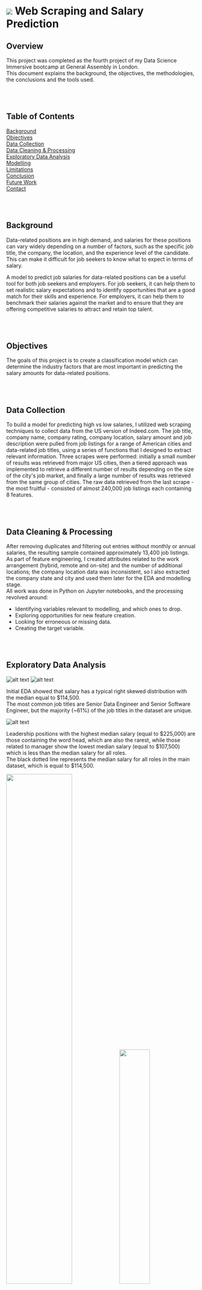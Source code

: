 # ![](https://ga-dash.s3.amazonaws.com/production/assets/logo-9f88ae6c9c3871690e33280fcf557f33.png) Web Scraping and Salary Prediction



## Overview

This project was completed as the fourth project of my Data Science Immersive bootcamp at General Assembly in London.  
This document explains the background, the objectives, the methodologies, the conclusions and the tools used.  

<br/><br/>



## Table of Contents

[Background](#Background)  
[Objectives](#Objectives)  
[Data Collection](#Data-Collection)  
[Data Cleaning & Processing](#Data-Cleaning-&-Processing)  
[Exploratory Data Analysis](#Exploratory-Data-Analysis)  
[Modelling](#Modelling)  
[Limitations](#Limitations)  
[Conclusion](#Conclusion)  
[Future Work](#Future-Work)  
[Contact](#Contact)  


<br/><br/>

## Background

Data-related positions are in high demand, and salaries for these positions can vary widely depending on a number of factors, such as the specific job title, the company, the location, and the experience level of the candidate. This can make it difficult for job seekers to know what to expect in terms of salary.  

A model to predict job salaries for data-related positions can be a useful tool for both job seekers and employers. For job seekers, it can help them to set realistic salary expectations and to identify opportunities that are a good match for their skills and experience. For employers, it can help them to benchmark their salaries against the market and to ensure that they are offering competitive salaries to attract and retain top talent.  

<br/><br/>

## Objectives

The goals of this project is to create a classification model which can determine the industry factors that are most important in predicting the salary amounts for data-related positions.

<br/><br/>


## Data Collection

To build a model for predicting high vs low salaries, I utilized web scraping techniques to collect data from the US version of Indeed.com.
The job title, company name, company rating, company location, salary amount and job description were pulled from job listings for a range of American cities and data-related job titles, using a series of functions that I designed to extract relevant information.
Three scrapes were performed: initially a small number of results was retrieved from major US cities, then a tiered approach was implemented to retrieve a different number of results depending on the size of the city's job market, and finally a large number of results was retrieved from the same group of cities.
The raw data retrieved from the last scrape - the most fruitful - consisted of almost 240,000 job listings each containing 8 features.  

<br/><br/>


## Data Cleaning & Processing

After removing duplicates and filtering out entries without monthly or annual salaries, the resulting sample contained approximately 13,400 job listings.  
As part of feature engineering, I created attributes related to the work arrangement (hybrid, remote and on-site) and the number of additional locations; the company location data was inconsistent, so I also extracted the company state and city and used them later for the EDA and modelling stage.  
All work was done in Python on Jupyter notebooks, and the processing revolved around:

* Identifying variables relevant to modelling, and which ones to drop.
* Exploring opportunities for new feature creation.
* Looking for erroneous or missing data.
* Creating the target variable.  

<br/><br/>


## Exploratory Data Analysis
  
  
![alt text](./images/01_salary_histp.png "Salary Distribution")
![alt text](./images/02_jobtitle_barp.png "Job Title Distribution")

Initial EDA showed that salary has a typical right skewed distribution with the median equal to $114,500.  
The most common job titles are Senior Data Engineer and Senior Software Engineer, but the majority (~61%) of the job titles in the dataset are unique.  

![alt text](./images/07_leadership_median_barp.png "Median Salary Distribution by Leadership Position")

Leadership positions with the highest median salary (equal to $225,000) are those containing the word head, which are also the rarest, while those related to manager show the lowest median salary (equal to $107,500) which is less than the median salary for all roles.  
The black dotted line represents the median salary for all roles in the main dataset, which is equal to $114,500.  

<p float="left">
  <img src="./images/10_rel_delay_month.png" width="59%" />
  <img src="./images/12_rel_delay_day.png" width="40%" />
</p>

  ![alt text](./images/14_rel_delay_hour.png "Flight Delays by Hour - Relative")

The cities with the most job listings are New York City, Denver and Austin, and those with the highest median salary are Overland Park (KS), Santa Clara (CA) and Mountain View (CA), which are also the only ones exceeding $150,000.  




The states with the most job listings are New York, California and Colorado, and those with the highest median salary are Delaware, New York, Kansas and California.  


 

On-site listings are the most frequent in the dataset while hybrid listings are the smallest subset; remote positions have the highest mean and median salary while hybrid ones have the lowest.  

<br/><br/>


## Modelling

I defined the project as a classification problem using the median salary as the splitting point: the baseline accuracy was therefore 0.50, reflecting a perfectly balanced class distribution.  
I defined four sets of models based on different predictors, each with three models to run: Logistic Regression, Decision Tree with GridSearchCV and Random Forest with GridSearchCV.  

The first set of models only used the company state as a factor in predicting whether a job listing had a low salary (defined as below the median salary of all jobs) or a high salary (above the median). Among these models the best were the Logistic Regression and the Decision Tree which achieved a CV score of 0.5693.  

In the second set of models I incorporated additional features, using a set of functions designed to extract information from the job title. The work arrangement was also added on the assumption that, unless explicitly stated, the position was on-site.
Among the three models implemented, the best was the Random Forest which achieved a CV score of 0.7486, a significant improvement compared to previous models that were based only on location.  

Instead of using a limited set of functions to extract information, I enhanced the initial models by implementing NLP (Natural Language Processing) techniques. Specifically, I used CountVectorizer on the third set and TfidfVectorizer on the fourth and final set of models to extract features from the job title.  

In the third set the best model was the Random Forest which achieved a CV score of 0.8318, once again a significant improvement compared to the previous models that used a defined number of features.  
In the last set of models Random Forest achieved a CV score of 0.8386, the highest among all models.  
Both sets observed similar results and performed significantly better than the previous one, and the best model was the Random Forest in the fourth set with a considerable improvement (+0.34) over the baseline of 0.50.  

![alt text](./images/27_GBC_features.png "Gradient Boosting Classifier - Most Important Features")
![alt text](./images/27_GBC_features.png "Gradient Boosting Classifier - Most Important Features")

The best model achieved an accuracy of 84%, a marked improvement from the 50% accuracy of random selection, however this still resulted in incorrect predictions in 16% of cases.  
In this scenario, it would be better to falsely predict that someone will earn less than median when in reality they will earn more, so even if the prediction is wrong, they may be happily surprised to earn more than expected.  
To change our model's predictions so that we do not incorrectly tell someone they will earn more than the median, we had to raise the threshold for predicting a high salary.  
We set the threshold to 85% to reduce the number of false positives, even though this slightly decreased the model's accuracy.  
The model achieved a precision of 96% for high salaries, but it was clearly overpredicting low salaries.  

![alt text](./images/27_GBC_features.png "Gradient Boosting Classifier - Most Important Features")

<br/><br/>


## Limitations

The main limitations of this project arise from the fact that it uses averaged salaries from ranges, which can be quite broad. It would be interesting to compare the performance of the model with precise salaries to see how much of an impact this has.  
Another limitation of the dataset, directly related to Indeed.com, is that it did not include any information about the company size, sector, and revenue.  
Additional work could be aimed at extracting relevant information, especially about the job responsibilities, from the job description using NLP techniques.  


<br/><br/>

## Conclusion

The nature of this project was primarily exploratory, so no hypothesis were made about which factor might have the greatest impact on data-related job salaries.  

The latest Random Forest model using GridSearchCV (with predictors enhanced by TfidfVectorizer) achieved an accuracy score of 0.8379 and a CV score of 0.8386.  
The model was balanced between the two classes, had a good accuracy and indeed a very good class separation capacity.  

The most prominent features for this model were the job titles containing engineer, senior and the remote work arrangement, meaning that engineering-related jobs and higher-level positions had the greatest impact in predicting job salaries.  


<br/><br/>

## Future Work

To further improve the current work, the following steps should be taken:
* Feature Engineering, with the creation of additional features such as company sector, company longevity and job responsibilities.
* Using more precise location tags than the company state, possibly by extracting the ZIP code
* Imputing values where missing, to avoid the removal of entire observations.
* Removing outliers, after further analysis and due diligence of the plausible values.
* Employing XGBoost and additional classifiers, checking the effects on the model's performance.  


<br/><br/>

## Contact
Interested in discussing my project further?  
Please feel free to contact me on [LinkedIn](https://www.linkedin.com/in/fedfioravanti/).  


<br/><br/>

